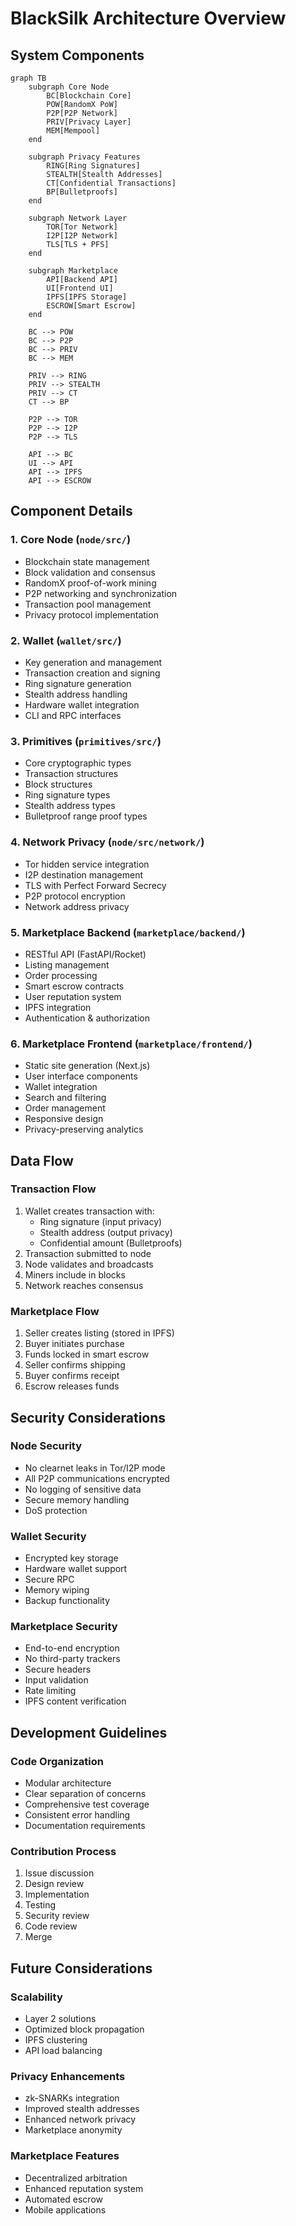 # BlackSilk Architecture Overview

## System Components

```mermaid
graph TB
    subgraph Core Node
        BC[Blockchain Core]
        POW[RandomX PoW]
        P2P[P2P Network]
        PRIV[Privacy Layer]
        MEM[Mempool]
    end
    
    subgraph Privacy Features
        RING[Ring Signatures]
        STEALTH[Stealth Addresses]
        CT[Confidential Transactions]
        BP[Bulletproofs]
    end
    
    subgraph Network Layer
        TOR[Tor Network]
        I2P[I2P Network]
        TLS[TLS + PFS]
    end
    
    subgraph Marketplace
        API[Backend API]
        UI[Frontend UI]
        IPFS[IPFS Storage]
        ESCROW[Smart Escrow]
    end
    
    BC --> POW
    BC --> P2P
    BC --> PRIV
    BC --> MEM
    
    PRIV --> RING
    PRIV --> STEALTH
    PRIV --> CT
    CT --> BP
    
    P2P --> TOR
    P2P --> I2P
    P2P --> TLS
    
    API --> BC
    UI --> API
    API --> IPFS
    API --> ESCROW
```

## Component Details

### 1. Core Node (`node/src/`)
- Blockchain state management
- Block validation and consensus
- RandomX proof-of-work mining
- P2P networking and synchronization
- Transaction pool management
- Privacy protocol implementation

### 2. Wallet (`wallet/src/`)
- Key generation and management
- Transaction creation and signing
- Ring signature generation
- Stealth address handling
- Hardware wallet integration
- CLI and RPC interfaces

### 3. Primitives (`primitives/src/`)
- Core cryptographic types
- Transaction structures
- Block structures
- Ring signature types
- Stealth address types
- Bulletproof range proof types

### 4. Network Privacy (`node/src/network/`)
- Tor hidden service integration
- I2P destination management
- TLS with Perfect Forward Secrecy
- P2P protocol encryption
- Network address privacy

### 5. Marketplace Backend (`marketplace/backend/`)
- RESTful API (FastAPI/Rocket)
- Listing management
- Order processing
- Smart escrow contracts
- User reputation system
- IPFS integration
- Authentication & authorization

### 6. Marketplace Frontend (`marketplace/frontend/`)
- Static site generation (Next.js)
- User interface components
- Wallet integration
- Search and filtering
- Order management
- Responsive design
- Privacy-preserving analytics

## Data Flow

### Transaction Flow
1. Wallet creates transaction with:
   - Ring signature (input privacy)
   - Stealth address (output privacy)
   - Confidential amount (Bulletproofs)
2. Transaction submitted to node
3. Node validates and broadcasts
4. Miners include in blocks
5. Network reaches consensus

### Marketplace Flow
1. Seller creates listing (stored in IPFS)
2. Buyer initiates purchase
3. Funds locked in smart escrow
4. Seller confirms shipping
5. Buyer confirms receipt
6. Escrow releases funds

## Security Considerations

### Node Security
- No clearnet leaks in Tor/I2P mode
- All P2P communications encrypted
- No logging of sensitive data
- Secure memory handling
- DoS protection

### Wallet Security
- Encrypted key storage
- Hardware wallet support
- Secure RPC
- Memory wiping
- Backup functionality

### Marketplace Security
- End-to-end encryption
- No third-party trackers
- Secure headers
- Input validation
- Rate limiting
- IPFS content verification

## Development Guidelines

### Code Organization
- Modular architecture
- Clear separation of concerns
- Comprehensive test coverage
- Consistent error handling
- Documentation requirements

### Contribution Process
1. Issue discussion
2. Design review
3. Implementation
4. Testing
5. Security review
6. Code review
7. Merge

## Future Considerations

### Scalability
- Layer 2 solutions
- Optimized block propagation
- IPFS clustering
- API load balancing

### Privacy Enhancements
- zk-SNARKs integration
- Improved stealth addresses
- Enhanced network privacy
- Marketplace anonymity

### Marketplace Features
- Decentralized arbitration
- Enhanced reputation system
- Automated escrow
- Mobile applications 